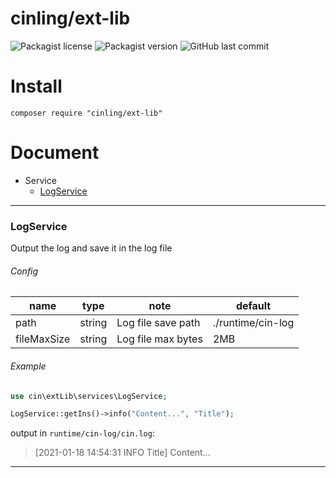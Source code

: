 # cinling/ext-lib

![Packagist license](https://img.shields.io/github/license/cinling/php-ext-lib)
![Packagist version](https://img.shields.io/packagist/v/cinling/ext-lib)
![GitHub last commit](https://img.shields.io/github/last-commit/cinling/php-ext-lib)

# Install

```
composer require "cinling/ext-lib"
```

# Document

 - Service
   - [LogService](#LogService)
    


<hr />

### LogService

Output the log and save it in the log file

###### Config

| name | type | note | default |
| --- | --- | --- | --- |
| path | string | Log file save path | ./runtime/cin-log |
| fileMaxSize | string | Log file max bytes | 2MB |

###### Example

```php
use cin\extLib\services\LogService;

LogService::getIns()->info("Content...", "Title");
```

output in `runtime/cin-log/cin.log`:
> [2021-01-18 14:54:31 INFO Title] Content...

<hr />